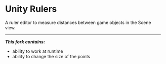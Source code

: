 # Unity Rulers
A ruler editor to measure distances between game objects in the Scene view.
_____
***This fork contains:***
- ability to work at runtime
- ability to change the size of the points
